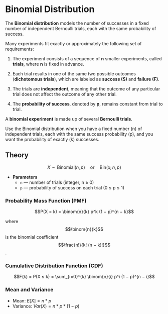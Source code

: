 # Binomial Distribution

The **Binomial distribution** models the number of successes in a fixed number of independent Bernoulli trials, each with the same probability of success.

Many experiments fit exactly or approximately the following set of requirements:

1. The experiment consists of a sequence of **n** smaller experiments, called **trials**, where **n** is fixed in advance.

2. Each trial results in one of the same two possible outcomes (**dichotomous trials**), which are labeled as **success (S)** and **failure (F)**.

3. The trials are **independent**, meaning that the outcome of any particular trial does not affect the outcome of any other trial.

4. The **probability of success**, denoted by **p**, remains constant from trial to trial.

A **binomial experiment** is made up of several **Bernoulli trials**.

Use the Binomial distribution when you have a fixed number \(n\) of independent trials, each with the same success probability \(p\), and you want the probability of exactly \(k\) successes.

## Theory

$$X \sim \mathrm{Binomial}(n, p)\quad\text{or}\quad \mathrm{Bin}(x; n, p)$$

- **Parameters**  
  - `n` — number of trials (integer, n ≥ 0)  
  - `p` — probability of success on each trial (0 ≤ p ≤ 1)

### Probability Mass Function (PMF)

$$P(X = k) = \binom{n}{k} p^k (1 − p)^{n − k}$$

where 
$$\binom{n}{k}$$ 
is the binomial coefficient 
$$\frac{n!}{k! (n − k)!}$$.

### Cumulative Distribution Function (CDF)

$$F(k) = P(X ≤ k) = \sum_{i=0}^{k} \binom{n}{i} p^i (1 − p)^{n − i}$$

### Mean and Variance

- Mean: $E[X] = n * p$  
- Variance: $Var(X) = n * p * (1 − p)$
